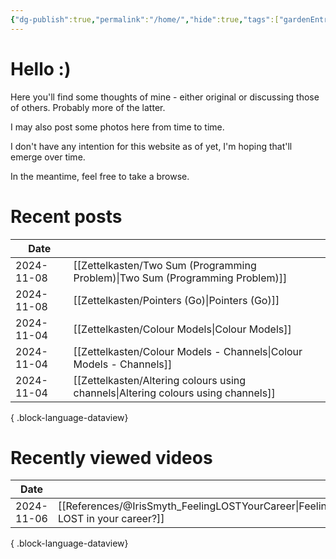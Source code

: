 ```yaml
---
{"dg-publish":true,"permalink":"/home/","hide":true,"tags":["gardenEntry"],"dgShowBacklinks":"false","noteIcon":"1","created":"2024-10-26T07:52:57.659+09:00","updated":"2024-11-06T23:54:01.198+09:00"}
---
```


# Hello :)

Here you'll find some thoughts of mine - either original or discussing those of others. Probably more of the latter.

I may also post some photos here from time to time.

I don't have any intention for this website as of yet, I'm hoping that'll emerge over time.

In the meantime, feel free to take a browse.

# Recent posts
| Date       |                                                                                      |
| ---------- | ------------------------------------------------------------------------------------ |
| 2024-11-08 | [[Zettelkasten/Two Sum (Programming Problem)\|Two Sum (Programming Problem)]]     |
| 2024-11-08 | [[Zettelkasten/Pointers (Go)\|Pointers (Go)]]                                     |
| 2024-11-04 | [[Zettelkasten/Colour Models\|Colour Models]]                                     |
| 2024-11-04 | [[Zettelkasten/Colour Models - Channels\|Colour Models - Channels]]               |
| 2024-11-04 | [[Zettelkasten/Altering colours using channels\|Altering colours using channels]] |

{ .block-language-dataview}

# Recently viewed videos
| Date       |                                                                                  |
| ---------- | -------------------------------------------------------------------------------- |
| 2024-11-06 | [[References/@IrisSmyth_FeelingLOSTYourCareer\|Feeling LOST in your career?]] |

{ .block-language-dataview}